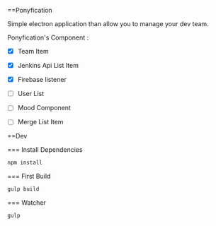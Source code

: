 ==Ponyfication

Simple electron application than allow you to manage your dev team.

Ponyfication's Component :

- [X] Team Item
- [X] Jenkins Api List Item
- [X] Firebase listener
- [ ] User List
- [ ] Mood Component
- [ ] Merge List Item


==Dev

=== Install Dependencies

```sh
npm install
```

=== First Build

```sh
gulp build
```

=== Watcher

```sh
gulp
```

